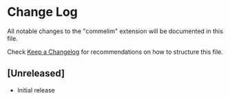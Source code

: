 # Change Log

All notable changes to the "commelim" extension will be documented in this file.

Check [Keep a Changelog](http://keepachangelog.com/) for recommendations on how to structure this file.

## [Unreleased]

- Initial release